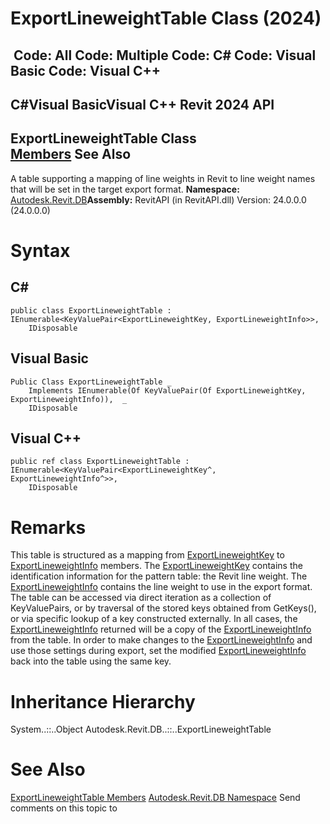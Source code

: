 # ExportLineweightTable Class (2024)

﻿
 Code: All Code: Multiple Code: C# Code: Visual Basic Code: Visual C++   
---  
C#Visual BasicVisual C++
Revit 2024 API  
---  
ExportLineweightTable Class  
[Members](016a342d-309b-5a50-4739-b657fa80b24c.md "ExportLineweightTable Members") See Also  
---  
A table supporting a mapping of line weights in Revit to line weight names that will be set in the target export format. 
**Namespace:** [Autodesk.Revit.DB](87546ba7-461b-c646-cbb1-2cb8f5bff8b2.md "Autodesk.Revit.DB Namespace")**Assembly:** RevitAPI (in RevitAPI.dll) Version: 24.0.0.0 (24.0.0.0)
# Syntax
C#  
---  
```text
public class ExportLineweightTable : IEnumerable<KeyValuePair<ExportLineweightKey, ExportLineweightInfo>>, 
	IDisposable
```
  
Visual Basic  
---  
```text
Public Class ExportLineweightTable _
	Implements IEnumerable(Of KeyValuePair(Of ExportLineweightKey, ExportLineweightInfo)),  _
	IDisposable
```
  
Visual C++  
---  
```text
public ref class ExportLineweightTable : IEnumerable<KeyValuePair<ExportLineweightKey^, ExportLineweightInfo^>>, 
	IDisposable
```
  
# Remarks
This table is structured as a mapping from [ExportLineweightKey](5b3250ab-f70b-6f87-afbf-dd049a64c29e.md "ExportLineweightKey Class") to [ExportLineweightInfo](730cd713-bb8b-8a69-739e-d9bae8eb6fa5.md "ExportLineweightInfo Class") members. The [ExportLineweightKey](5b3250ab-f70b-6f87-afbf-dd049a64c29e.md "ExportLineweightKey Class") contains the identification information for the pattern table: the Revit line weight. The [ExportLineweightInfo](730cd713-bb8b-8a69-739e-d9bae8eb6fa5.md "ExportLineweightInfo Class") contains the line weight to use in the export format.
The table can be accessed via direct iteration as a collection of KeyValuePairs, or by traversal of the stored keys obtained from GetKeys(), or via specific lookup of a key constructed externally. In all cases, the [ExportLineweightInfo](730cd713-bb8b-8a69-739e-d9bae8eb6fa5.md "ExportLineweightInfo Class") returned will be a copy of the [ExportLineweightInfo](730cd713-bb8b-8a69-739e-d9bae8eb6fa5.md "ExportLineweightInfo Class") from the table. In order to make changes to the [ExportLineweightInfo](730cd713-bb8b-8a69-739e-d9bae8eb6fa5.md "ExportLineweightInfo Class") and use those settings during export, set the modified [ExportLineweightInfo](730cd713-bb8b-8a69-739e-d9bae8eb6fa5.md "ExportLineweightInfo Class") back into the table using the same key.
# Inheritance Hierarchy
System..::..Object Autodesk.Revit.DB..::..ExportLineweightTable
# See Also
[ExportLineweightTable Members](016a342d-309b-5a50-4739-b657fa80b24c.md "ExportLineweightTable Members")
[Autodesk.Revit.DB Namespace](87546ba7-461b-c646-cbb1-2cb8f5bff8b2.md "Autodesk.Revit.DB Namespace")
Send comments on this topic to 